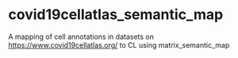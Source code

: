 # covid19cellatlas_semantic_map
A mapping of cell annotations in datasets on https://www.covid19cellatlas.org/ to CL using matrix_semantic_map
